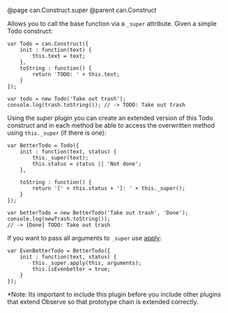 @page can.Construct.super
@parent can.Construct

Allows you to call the base function via a `_super` attribute. Given a simple Todo construct:

	var Todo = can.Construct({
        init : function(text) {
            this.text = text;
        },
        toString : function() {
            return 'TODO: ' + this.text;
        }
    });

    var todo = new Todo('Take out trash');
    console.log(trash.toString()); // -> TODO: Take out trash

Using the *super* plugin you can create an extended version of this Todo construct and in each method
be able to access the overwritten method using `this._super` (if there is one):

	var BetterTodo = Todo({
		init : function(text, status) {
			this._super(text);
			this.status = status || 'Not done';
		},

		toString : function() {
			return '[' + this.status + ']: ' + this._super();
		}
	});

	var betterTodo = new BetterTodo('Take out trash', 'Done');
    console.log(newTrash.toString());
    // -> [Done] TODO: Take out trash

If you want to pass all arguments to `_super` use
[apply](https://developer.mozilla.org/en/JavaScript/Reference/Global_Objects/Function/apply):

	var EvenBetterTodo = BetterTodo({
		init : function(text, status) {
			this._super.apply(this, arguments);
			this.isEvenbetter = true;
		}
	});

*Note: Its important to include this plugin before you include other plugins that 
extend Observe so that prototype chain is extended correctly.
